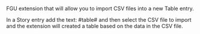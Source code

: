 FGU extension that will allow you to import CSV files into a new Table entry.

In a Story entry add the text: #table# and then select the CSV file to import
and the extension will created a table based on the data in the CSV file.
